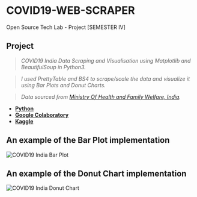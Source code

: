 # COVID19-WEB-SCRAPER
 Open Source Tech Lab - Project [SEMESTER IV]

## Project
 
 >_COVID19 India Data Scraping and Visualisation using Matplotlib and BeautifulSoup in Python3._
 
 >_I used PrettyTable and BS4 to scrape/scale the data and visualize it using Bar Plots and Donut Charts._
 
 >_Data sourced from [Ministry Of Health and Family Welfare, India](https://www.mohfw.gov.in)._

 - **[Python](https://github.com/Amey-Thakur/COVID19-WEB-SCRAPER/blob/main/Covid19_Web_Scraper.py)**
 - **[Google Colaboratory](https://github.com/Amey-Thakur/COVID19-WEB-SCRAPER/blob/main/Covid19_Web_Scraper.ipynb)**
 - **[Kaggle](https://www.kaggle.com/ameythakur20/covid19-web-scraper)**

## An example of the Bar Plot implementation

![COVID19 India Bar Plot](https://user-images.githubusercontent.com/54937357/152668618-5c6e27ab-01ed-47ef-b531-9311d2cd94e0.jpg)

## An example of the Donut Chart implementation

![COVID19 India Donut Chart](https://user-images.githubusercontent.com/54937357/152668640-f2e54233-3e51-4381-b2d1-5e96f47a6203.jpg)


